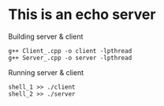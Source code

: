 # This is an echo server



Building server & client 
```
g++ Client_.cpp -o client -lpthread
g++ Server_.cpp -o server -lpthread
```

Running server & client 
```
shell_1 >> ./client
shell_2 >> ./server
```

